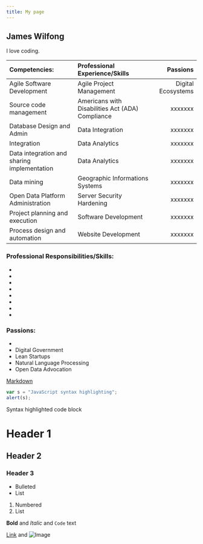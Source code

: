 ```yaml
---
title: My page
---
```

## James Wilfong

I love coding.

| Competencies: | Professional Experience/Skills | Passions |
| :-----------  |:------------------------------------| --------:|
|  Agile Software Development | Agile Project Management | Digital Ecosystems|
|  Source code management     | Americans with Disabilities Act (ADA) Compliance | xxxxxxx|
|  Database Design and Admin  | Data Integration | xxxxxxx|
|  Integration | Data Analytics | xxxxxxx|
|  Data integration and sharing implementation | Data Analytics | xxxxxxx|
|  Data mining | Geographic Informations Systems| xxxxxxx|
|  Open Data Platform Administration | Server Security Hardening | xxxxxxx|
|  Project planning and execution | Software Development | xxxxxxx|
|  Process design and automation  | Website Development | xxxxxxx|


### Professional Responsibilities/Skills:
-
- 
- 
- 
- 
- 
- 
- 
### Passions:
- 
- Digital Government
- Lean Startups
- Natural Language Processing
- Open Data  Advocation

[Markdown](https://github.com/adam-p/markdown-here/wiki/Markdown-Cheatsheet)

```javascript
var s = "JavaScript syntax highlighting";
alert(s);
```

Syntax highlighted code block

# Header 1
## Header 2
### Header 3

- Bulleted
- List

1. Numbered
2. List

**Bold** and _Italic_ and `Code` text

[Link](url) and ![Image](src)
```


